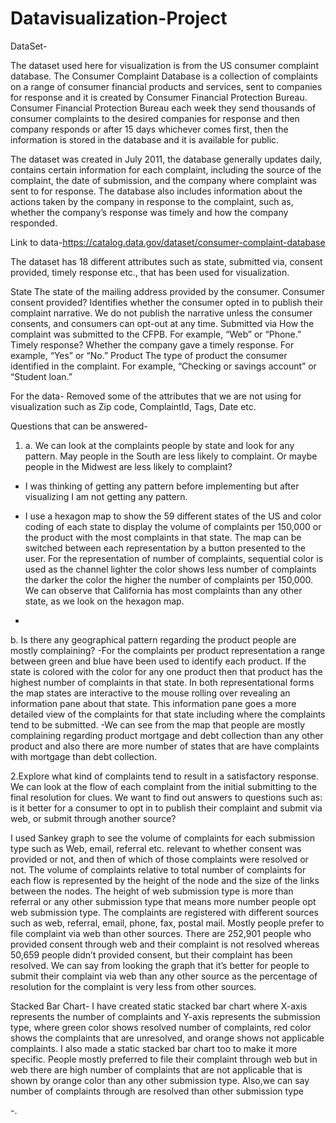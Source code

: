 # Datavisualization-Project
DataSet-

The dataset used here for visualization is from the US consumer complaint database. The Consumer Complaint Database is a collection of complaints on a range of consumer financial products and services, sent to companies for response and it is created by Consumer Financial Protection Bureau. Consumer Financial Protection Bureau each week they send thousands of consumer complaints to the desired companies for response and then company responds or after 15 days whichever comes first, then the information is stored in the database and it is available for public.
 
The dataset was created in July 2011, the database generally updates daily, contains certain information for each complaint, including the source of the complaint, the date of submission, and the company where complaint was sent to for response. The database also includes information about the actions taken by the company in response to the complaint, such as, whether the company’s response was timely and how the company responded.

Link to data-https://catalog.data.gov/dataset/consumer-complaint-database


The dataset has 18 different attributes such as state, submitted via, consent provided, timely response etc., that has been used for visualization.

State	The state of the mailing address provided by the consumer.
Consumer consent provided?	Identifies whether the consumer opted in to publish their complaint narrative. We do not publish the narrative unless the consumer consents, and consumers can opt-out at any time.
Submitted via	How the complaint was submitted to the CFPB. For example, “Web” or “Phone.”
Timely response?	Whether the company gave a timely response. For example, “Yes” or “No.”
Product	The type of product the consumer identified in the complaint. For example, “Checking or savings account” or “Student loan.”

For the data-  Removed some of the attributes that we are not using for visualization such as Zip code, ComplaintId, Tags, Date etc. 



Questions that can be answered-

1.	a. We can look at the complaints people by state and look for any pattern. May people in the South are less likely to complaint. Or maybe people in the Midwest are less likely to complaint?


-	I was thinking of getting any pattern before implementing but after visualizing I am not getting any pattern.
-	I use a hexagon map to show the 59 different states of the US and color coding of each state to display the volume of complaints per 150,000 or the product with the most complaints in that state. The map can be switched between each representation by a button presented to the user. For the representation of number of complaints, sequential color is used as the channel lighter the color shows less number of complaints the darker the color the higher the number of complaints per 150,000. We can observe that California has most complaints than any other state, as we look on the hexagon map.

-	 

b. Is there any geographical pattern regarding the product people are mostly complaining? 
-For the complaints per product representation a range between green and blue have been used to identify each product. If the state is colored with the color for any one product then that product has the highest number of complaints in that state. In both representational forms the map states are interactive to the mouse rolling over revealing an information pane about that state. This information pane goes a more detailed view of the complaints for that state including where the complaints tend to be submitted.
-We can see from the map that people are mostly complaining regarding product mortgage and debt collection than any other product and also there are more number of states that are have complaints with mortgage than debt collection.


 
2.Explore what kind of complaints tend to result in a satisfactory response. We can look at the flow of each complaint from the initial submitting to the final resolution for clues. We want to find out answers to questions such as: is it better for a consumer to opt in to publish their complaint and submit via web, or submit through another source?
  
I used Sankey graph to see the volume of complaints for each submission type such as Web, email, referral etc. relevant to whether consent was provided or not, and then of which of those complaints were resolved or not. The volume of complaints relative to total number of complaints for each flow is represented by the height of the node and the size of the links between the nodes. The height of web submission type is more than referral or any other submission type that means more number people opt web submission type. 
The complaints are registered with different sources such as web, referral, email, phone, fax, postal mail. Mostly people prefer to file complaint via web than other sources. There are 252,901 people who provided consent through web and their complaint is not resolved whereas 50,659 people didn’t provided consent, but their complaint has been resolved. We can say from looking the graph that it’s better for people to submit their complaint via web than any other source as the percentage of resolution for the complaint is very less from other sources.
 

Stacked Bar Chart-
I have created static stacked bar chart where X-axis represents the number of complaints and Y-axis represents the submission type, where green color shows resolved number of complaints, red color shows the complaints that are unresolved, and orange shows not applicable complaints.
I also made a static stacked bar chart too to make it more specific. People mostly preferred to file their complaint through web but in web there are high number of complaints that are not applicable that is shown by orange color than any other submission type. Also,we can say number of complaints through are resolved than other submission type 


 






-.

